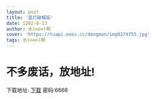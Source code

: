 ```yaml
---
layout: post
title: '蓝灯破解版'
date: 1202-8-13
author: 水(⊙o⊙)啊
cover: 'https://tuapi.eees.cc/dongman/img9274755.jpg'
tags: 水(⊙o⊙)啊
---
```

<h1>不多废话，放地址!</h1>
下载地址:
<a href="https://fuckyoumom.lanzoui.com/iRUdktdttwh">下载</a>
密码:6666
